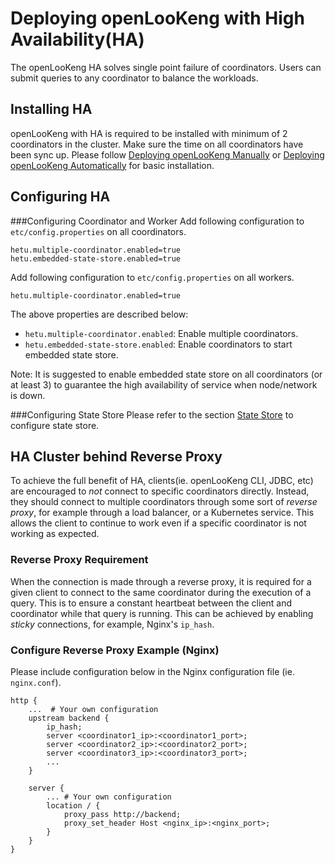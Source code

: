 
# Deploying openLooKeng with High Availability(HA)

The openLooKeng HA solves single point failure of coordinators. Users can submit queries to any coordinator to balance the workloads.

## Installing HA
openLooKeng with HA is required to be installed with minimum of 2 coordinators in the cluster. Make sure the time on all coordinators have been sync up.
Please follow [Deploying openLooKeng Manually](./deployment.html) or [Deploying openLooKeng Automatically](./deployment-auto.html) for basic installation.

## Configuring HA

###Configuring Coordinator and Worker
Add following configuration to `etc/config.properties` on all coordinators.
``` properties
hetu.multiple-coordinator.enabled=true
hetu.embedded-state-store.enabled=true  
```

Add following configuration to ``etc/config.properties`` on all workers.
``` properties
hetu.multiple-coordinator.enabled=true
```

The above properties are described below:
- `hetu.multiple-coordinator.enabled`: Enable multiple coordinators.
- `hetu.embedded-state-store.enabled`: Enable coordinators to start embedded state store. 

Note: It is suggested to enable embedded state store on all coordinators (or at least 3) to guarantee the high availability of service when node/network is down.

###Configuring State Store
Please refer to the section [State Store](../admin/state-store.html) to configure state store.

## HA Cluster behind Reverse Proxy

To achieve the full benefit of HA, clients(ie. openLooKeng CLI, JDBC, etc) are encouraged to _not_ connect to specific coordinators directly. Instead, they should connect to multiple coordinators through some sort of _reverse proxy_, for example through a load balancer, or a Kubernetes service. This allows the client to continue to work even if a specific coordinator is not working as expected.

### Reverse Proxy Requirement

When the connection is made through a reverse proxy, it is required for a given client to connect to the same coordinator during the execution of a query. This is to ensure a constant heartbeat between the client and coordinator while that query is running. This can be achieved by enabling _sticky_ connections, for example, Nginx's `ip_hash`.

### Configure Reverse Proxy Example (Nginx)

Please include configuration below in the Nginx configuration file (ie. `nginx.conf`).

```
http {
    ...  # Your own configuration
    upstream backend {
        ip_hash;
        server <coordinator1_ip>:<coordinator1_port>;
        server <coordinator2_ip>:<coordinator2_port>;
        server <coordinator3_ip>:<coordinator3_port>;
        ...
    }

    server {
        ... # Your own configuration
        location / {
            proxy_pass http://backend;
            proxy_set_header Host <nginx_ip>:<nginx_port>;
        }
    }
}
```